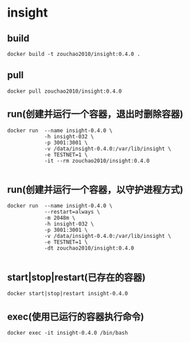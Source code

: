 # insight

## build
```shell
docker build -t zouchao2010/insight:0.4.0 .

```

## pull
```shell
docker pull zouchao2010/insight:0.4.0

```
  
## run(创建并运行一个容器，退出时删除容器)
```shell
docker run  --name insight-0.4.0 \
            -h insight-032 \
            -p 3001:3001 \
            -v /data/insight-0.4.0:/var/lib/insight \
            -e TESTNET=1 \
            -it --rm zouchao2010/insight:0.4.0
            
```

## run(创建并运行一个容器，以守护进程方式)
```shell
docker run  --name insight-0.4.0 \
            --restart=always \
            -m 2048m \
            -h insight-032 \
            -p 3001:3001 \
            -v /data/insight-0.4.0:/var/lib/insight \
            -e TESTNET=1 \
            -dt zouchao2010/insight:0.4.0
            
```

## start|stop|restart(已存在的容器)
```shell
docker start|stop|restart insight-0.4.0

```

## exec(使用已运行的容器执行命令)
```shell
docker exec -it insight-0.4.0 /bin/bash

```
